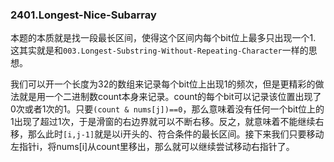 ### 2401.Longest-Nice-Subarray

本题的本质就是找一段最长区间，使得这个区间内每个bit位上最多只出现一个1. 这其实就是和`003.Longest-Substring-Without-Repeating-Character`一样的思想。

我们可以开一个长度为32的数组来记录每个bit位上出现1的频次，但是更精彩的做法就是用一个二进制数count本身来记录。count的每个bit可以记录该位置出现了0次或者1次的1。只要`(count & nums[j])==0`，那么意味着没有任何一个bit位上的1出现了超过1次，于是滑窗的右边界就可以不断右移。反之，就意味着不能继续右移，那么此时`[i,j-1]`就是以i开头的、符合条件的最长区间。接下来我们只要移动左指针i，将nums[i]从count里移出，那么就可以继续尝试移动右指针了。
